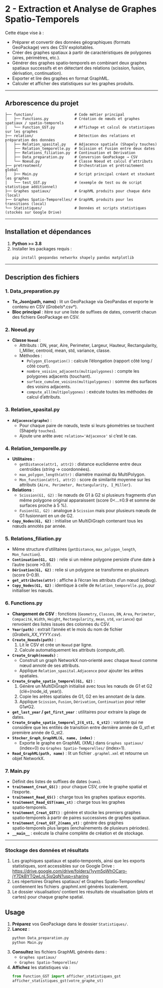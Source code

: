# 2 - Extraction et Analyse de Graphes Spatio‐Temporels

Cette étape vise à :

- Préparer et convertir des données géographiques (formats GeoPackage) vers des CSV exploitables.
- Créer des graphes spatiaux à partir de caractéristiques de polygones (aires, périmètres, etc.).
- Générer des graphes spatio‐temporels en combinant deux graphes spatiaux successifs et en détectant des relations (scission, fusion, dérivation, continuation).
- Exporter et lire des graphes en format GraphML.
- Calculer et afficher des statistiques sur les graphes produits.

---

## Arborescence du projet

```
├── function/                   # Code métier principal
│   ├── Functions.py            # Création de nœuds et graphes spatiaux / spatio‐temporels
│   └── Function_GST.py         # Affichage et calcul de statistiques sur les graphes
├── relation/                   # Détection des relations et préparation des données
│   ├── Relation_spasital.py    # Adjacence spatiale (Shapely touches)
│   ├── Relation_temporelle.py  # Scission et Fusion entre deux dates
│   ├── Relations_filiation.py  # Continuation et Dérivation
│   ├── Data_preparation.py     # Conversion GeoPackage → CSV
│   └── Noeud.py                # Classe Noeud et calcul d’attributs
├── pretreatment/               # Orchestration et prétraitement global
│   ├── Main.py                 # Script principal créant et stockant les graphes
│   └── test_GST.py             # (exemple de test ou de script statistique additionnel)
├── Graphes spatiaux/           # GraphML produits pour chaque date (local)
├── Graphes Spatio‑Temporelles/ # GraphML produits pour les transitions (local)
└── Statistiques/               # Données et scripts statistiques (stockés sur Google Drive)
```

---

## Installation et dépendances

1. **Python >= 3.8**
2. Installer les packages requis :
   ```bash
   pip install geopandas networkx shapely pandas matplotlib
   ```

---

## Description des fichiers

### 1. Data_preparation.py

- **To_Json(path, nams)** : lit un GeoPackage via GeoPandas et exporte le contenu en CSV (*Grabels*\*.csv\*).
- **Bloc principal** : itère sur une liste de suffixes de dates, convertit chacun des fichiers GeoPackage en CSV.

### 2. Noeud.py

- **Classe `Noeud`** :
  - Attributs : DN, year, Aire, Perimeter, Largeur, Hauteur, Rectangularity, I_Miller, centroid, mean, std, variance, classe.
  - Méthodes :
    - `Polygon_Elongation()` : calcule l’élongation (rapport côté long / côté court).
    - `nombre_voisins_adjacents(multipolygones)` : compte les polygones adjacents (touchant).
    - `surface_cumulee_voisins(multipolygones)` : somme des surfaces des voisins adjacents.
    - `compute_all(multipolygones)` : exécute toutes les méthodes de calcul d’attributs.

### 3. Relation_spasital.py

- **`Adjacence(graphe)`** :
  - Pour chaque paire de nœuds, teste si leurs géométries se touchent (Shapely `touches`).
  - Ajoute une arête avec `relation='Adjacence'` si c’est le cas.

### 4. Relation_temporelle.py

- **Utilitaires** :
  - `getDistance(attr1, attr2)` : distance euclidienne entre deux centroïdes (*string* → coordonnées).
  - `max_polygon_length(attr)` : diamètre maximal du MultiPolygon.
  - `Mon_function(attr1, attr2)` : score de similarité moyenne sur les attributs `{Aire, Perimeter, Rectangularity, I_Miller}`.
- **Relations** :
  - `Scission(G1, G2)` : lie nœuds de G1 à G2 si plusieurs fragments d’un même polygone original apparaissent (score 0<…≤0.9 et somme de surfaces proche à 5 %).
  - `Fusion(G1, G2)` : analogue à `Scission` mais pour plusieurs nœuds de G1 fusionnant en un de G2.
- **`Copy_Nodes(G1, G2)`** : initialise un MultiDiGraph contenant tous les nœuds annotés par année.

### 5. Relations_filiation.py

- Même structure d’utilitaires (`getDistance`, `max_polygon_length`, `Mon_function`).
- **`Continuation(G1, G2)`** : relie si un même polygone persiste d’une date à l’autre (score >0.9).
- **`Dérivation(G1, G2)`** : relie si un polygone se transforme en plusieurs (score 0–0.9).
- **`get_attributes(attr)`** : affiche à l’écran les attributs d’un nœud (debug).
- **`Copy_Nodes(G1, G2)`** : identique à celle de `Relation_temporelle.py`, pour initialiser les nœuds.

### 6. Functions.py

- **Chargement de CSV** : fonctions (`Geometry`, `Classes`, `DN`, `Area`, `Perimeter`, `Compacité`, `Width`, `Height`, `Rectangularity`, `mean`, `std`, `variance`) qui renvoient des listes issues des colonnes du CSV.
- **`Year(path)`** : extrait l’année et le mois du nom de fichier (*Grabels_XX_YYYY.csv*).
- **`Create_Noeuds(path)`** :
  1. Lit le CSV et crée un `Noeud` par ligne.
  2. Calcule automatiquement les attributs (*compute_all*).
- **`Create_Graph(noeuds)`** :
  - Construit un graph NetworkX non‑orienté avec chaque `Noeud` comme nœud annoté de ses attributs.
  - Applique `Relation_spasital.Adjacence` pour ajouter les arêtes spatiales.
- **`Create_Graphe_spatio_temporel(G1, G2)`** :
  1. Génère un MultiDiGraph initialisé avec tous les nœuds de G1 et G2 (clé=(node_id, year)).
  2. Copie les arêtes spatiales de G1, G2 en les annotant de la date.
  3. Applique `Scission`, `Fusion`, `Dérivation`, `Continuation` pour relier G1⇄G2.
- **`get_last_year` / `get_first_year`** : utilitaires pour extraire la plage de dates.
- **`Create_Graphe_spatio_temporel_2(G_st1, G_st2)`** : variante qui ne considère que les entités de transition entre dernière année de G_st1 et première année de G_st2.
- **`Stocker_Graph_GraphML(G, name, index)`** :
  - Exporte le graphe en GraphML (XML) dans `Graphes spatiaux/` (index=0) ou `Graphes Spatio‑Temporelles/` (index=1).
- **`Read_GraphML(path, name)`** : lit un fichier `.graphml.xml` et retourne un objet NetworkX.

### 7. Main.py

- Définit des listes de suffixes de dates (`nams`).
- **`traitement_Creat_GS()`** : pour chaque CSV, crée le graphe spatial et l’exporte.
- **`traitement_Read_GS()`** : charge tous les graphes spatiaux exportés.
- **`traitement_Read_GST(nams_st)`** : charge tous les graphes spatio‑temporels.
- **`traitement_Creat_GST()`** : génère et stocke les premiers graphes spatio‑temporels à partir de paires successives de graphes spatiaux.
- **`traitement_Creat_GST_2(nams_st)`** : génère des graphes spatio‑temporels plus larges (enchaînements de plusieurs périodes).
- **`__main__`** : exécute la chaîne complète de création et de stockage.

---

### Stockage des données et résultats

1. Les graphiques spatiaux et spatio‐temporels, ainsi que les exports statistiques, sont accessibles sur ce Google Drive :
https://drive.google.com/drive/folders/1yym5qWhOCaro-jY7DkBYTQwLnL5jsQqN?usp=sharing
2. Les répertoires Graphes spatiaux/ et Graphes Spatio‑Temporelles/ contiennent les fichiers .graphml.xml générés localement.
3. Le dossier visualisation/ contient les résultats de visualisation (plots et cartes) pour chaque graphe spatial.

## Usage

1. **Préparez** vos GeoPackage dans le dossier `Statistiques/`.
2. **Lancez** :
   ```bash
   python Data_preparation.py
   python Main.py
   ```
3. **Consultez** les fichiers GraphML générés dans :
   - `Graphes spatiaux/`
   - `Graphes Spatio‑Temporelles/`
4. **Affichez** les statistiques via :
   ```python
   from Function_GST import afficher_statistiques_gst
   afficher_statistiques_gst(votre_graphe_st)
   ```

